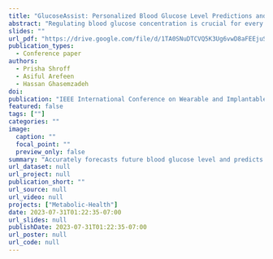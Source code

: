 ```yaml
---
title: "GlucoseAssist: Personalized Blood Glucose Level Predictions and Early Dysglycemia Detection"
abstract: "Regulating blood glucose concentration is crucial for every individual, particularly for patients with diabetes or prediabetes to manage their metabolic health. Poor glucose control results in dysglycemia. Frequent dysglycemia exposure increases the risk of cardiovascular disease, seizures, loss of consciousness, and potentially death. Patients often struggle with glucose control due to a multitude of interrelated behavioral, physiological, and biological factors such as food, insulin intake, and metabolism rate. There is a need for a solution that can accurately predict future adverse dysglycemic events and important parameters such as the area under the glucose curve (AUC). However, current research uses limited input parameters, lacks potential meal-based predictions, is data-hungry and computationally expensive, and predicts a single health outcome. In this research, GlucoseAssist, a novel, personalized, AI-driven system was developed to predict glucose response and area under the glucose curve in real-time and identify dysglycemic events based on diet, health, and medication data. Importantly, the devised tiered architecture uses a multimodal convolutional neural network and random forest classifier with time series data from a clinical dataset with 20,040 Continuous Glucose Monitor (CGM) records. GlucoseAssist accurately predicts blood glucose response for the next 30 minutes with a Root Mean Squared Error of 1.23, Mean Absolute Error of 0.920, and an accuracy of 97.07% for the identification of dysglycemic events."
slides: ""
url_pdf: "https://drive.google.com/file/d/1TA0SNuDTCVQ5K3Ug6vwD8aFEEjuSarpu/view?usp=sharing"
publication_types:
  - Conference paper
authors:
  - Prisha Shroff
  - Asiful Arefeen
  - Hassan Ghasemzadeh
doi: 
publication: "IEEE International Conference on Wearable and Implantable Body Sensor Networks (BSN’23)"
featured: false
tags: [""]
categories: ""
image:
  caption: ""
  focal_point: ""
  preview_only: false
summary: "Accurately forecasts future blood glucose level and predicts dysglycemic events thereby."
url_dataset: null
url_project: null
publication_short: ""
url_source: null
url_video: null
projects: ["Metabolic-Health"]
date: 2023-07-31T01:22:35-07:00
url_slides: null
publishDate: 2023-07-31T01:22:35-07:00
url_poster: null
url_code: null
---
```

